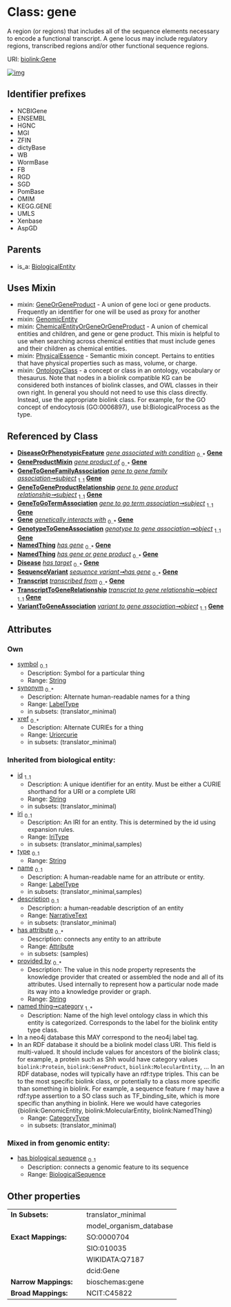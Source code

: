 
# Class: gene


A region (or regions) that includes all of the sequence elements necessary to encode a functional transcript. A gene locus may include regulatory regions, transcribed regions and/or other functional sequence regions.

URI: [biolink:Gene](https://w3id.org/biolink/vocab/Gene)


[![img](https://yuml.me/diagram/nofunky;dir:TB/class/[VariantToGeneAssociation],[TranscriptToGeneRelationship],[Transcript],[SequenceVariant],[PhysicalEssence],[OrganismTaxon],[OntologyClass],[NamedThing],[GenotypeToGeneAssociation],[GenomicEntity],[GeneToGoTermAssociation],[GeneToGeneProductRelationship],[GeneToGeneFamilyAssociation],[GeneProductMixin],[GeneOrGeneProduct],[GeneToGeneFamilyAssociation]-%20subject%201..1>[Gene&#124;symbol:string%20%3F;synonym:label_type%20*;has_biological_sequence:biological_sequence%20%3F;provided_by(i):string%20*;xref(i):uriorcurie%20*;category(i):category_type%20%2B;id(i):string;iri(i):iri_type%20%3F;type(i):string%20%3F;name(i):label_type%20%3F;description(i):narrative_text%20%3F],[GeneToGeneProductRelationship]-%20subject%201..1>[Gene],[GeneToGoTermAssociation]-%20subject%201..1>[Gene],[GenotypeToGeneAssociation]-%20object%201..1>[Gene],[SequenceVariant]-%20has%20gene(i)%200..*>[Gene],[GeneGroupingMixin]-%20has%20gene%20or%20gene%20product%200..*>[Gene],[SequenceVariant]-%20has%20gene%200..*>[Gene],[TranscriptToGeneRelationship]-%20object%201..1>[Gene],[VariantToGeneAssociation]-%20object%201..1>[Gene],[Gene]uses%20-.->[GeneOrGeneProduct],[Gene]uses%20-.->[GenomicEntity],[Gene]uses%20-.->[ChemicalEntityOrGeneOrGeneProduct],[Gene]uses%20-.->[PhysicalEssence],[Gene]uses%20-.->[OntologyClass],[BiologicalEntity]^-[Gene],[GeneGroupingMixin],[DiseaseOrPhenotypicFeature],[Disease],[ChemicalEntityOrGeneOrGeneProduct],[BiologicalEntity],[Attribute])](https://yuml.me/diagram/nofunky;dir:TB/class/[VariantToGeneAssociation],[TranscriptToGeneRelationship],[Transcript],[SequenceVariant],[PhysicalEssence],[OrganismTaxon],[OntologyClass],[NamedThing],[GenotypeToGeneAssociation],[GenomicEntity],[GeneToGoTermAssociation],[GeneToGeneProductRelationship],[GeneToGeneFamilyAssociation],[GeneProductMixin],[GeneOrGeneProduct],[GeneToGeneFamilyAssociation]-%20subject%201..1>[Gene&#124;symbol:string%20%3F;synonym:label_type%20*;has_biological_sequence:biological_sequence%20%3F;provided_by(i):string%20*;xref(i):uriorcurie%20*;category(i):category_type%20%2B;id(i):string;iri(i):iri_type%20%3F;type(i):string%20%3F;name(i):label_type%20%3F;description(i):narrative_text%20%3F],[GeneToGeneProductRelationship]-%20subject%201..1>[Gene],[GeneToGoTermAssociation]-%20subject%201..1>[Gene],[GenotypeToGeneAssociation]-%20object%201..1>[Gene],[SequenceVariant]-%20has%20gene(i)%200..*>[Gene],[GeneGroupingMixin]-%20has%20gene%20or%20gene%20product%200..*>[Gene],[SequenceVariant]-%20has%20gene%200..*>[Gene],[TranscriptToGeneRelationship]-%20object%201..1>[Gene],[VariantToGeneAssociation]-%20object%201..1>[Gene],[Gene]uses%20-.->[GeneOrGeneProduct],[Gene]uses%20-.->[GenomicEntity],[Gene]uses%20-.->[ChemicalEntityOrGeneOrGeneProduct],[Gene]uses%20-.->[PhysicalEssence],[Gene]uses%20-.->[OntologyClass],[BiologicalEntity]^-[Gene],[GeneGroupingMixin],[DiseaseOrPhenotypicFeature],[Disease],[ChemicalEntityOrGeneOrGeneProduct],[BiologicalEntity],[Attribute])

## Identifier prefixes

 * NCBIGene
 * ENSEMBL
 * HGNC
 * MGI
 * ZFIN
 * dictyBase
 * WB
 * WormBase
 * FB
 * RGD
 * SGD
 * PomBase
 * OMIM
 * KEGG.GENE
 * UMLS
 * Xenbase
 * AspGD

## Parents

 *  is_a: [BiologicalEntity](BiologicalEntity.md)

## Uses Mixin

 *  mixin: [GeneOrGeneProduct](GeneOrGeneProduct.md) - A union of gene loci or gene products. Frequently an identifier for one will be used as proxy for another
 *  mixin: [GenomicEntity](GenomicEntity.md)
 *  mixin: [ChemicalEntityOrGeneOrGeneProduct](ChemicalEntityOrGeneOrGeneProduct.md) - A union of chemical entities and children, and gene or gene product. This mixin is helpful to use when searching across chemical entities that must include genes and their children as chemical entities.
 *  mixin: [PhysicalEssence](PhysicalEssence.md) - Semantic mixin concept.  Pertains to entities that have physical properties such as mass, volume, or charge.
 *  mixin: [OntologyClass](OntologyClass.md) - a concept or class in an ontology, vocabulary or thesaurus. Note that nodes in a biolink compatible KG can be considered both instances of biolink classes, and OWL classes in their own right. In general you should not need to use this class directly. Instead, use the appropriate biolink class. For example, for the GO concept of endocytosis (GO:0006897), use bl:BiologicalProcess as the type.

## Referenced by Class

 *  **[DiseaseOrPhenotypicFeature](DiseaseOrPhenotypicFeature.md)** *[gene associated with condition](gene_associated_with_condition.md)*  <sub>0..\*</sub>  **[Gene](Gene.md)**
 *  **[GeneProductMixin](GeneProductMixin.md)** *[gene product of](gene_product_of.md)*  <sub>0..\*</sub>  **[Gene](Gene.md)**
 *  **[GeneToGeneFamilyAssociation](GeneToGeneFamilyAssociation.md)** *[gene to gene family association➞subject](gene_to_gene_family_association_subject.md)*  <sub>1..1</sub>  **[Gene](Gene.md)**
 *  **[GeneToGeneProductRelationship](GeneToGeneProductRelationship.md)** *[gene to gene product relationship➞subject](gene_to_gene_product_relationship_subject.md)*  <sub>1..1</sub>  **[Gene](Gene.md)**
 *  **[GeneToGoTermAssociation](GeneToGoTermAssociation.md)** *[gene to go term association➞subject](gene_to_go_term_association_subject.md)*  <sub>1..1</sub>  **[Gene](Gene.md)**
 *  **[Gene](Gene.md)** *[genetically interacts with](genetically_interacts_with.md)*  <sub>0..\*</sub>  **[Gene](Gene.md)**
 *  **[GenotypeToGeneAssociation](GenotypeToGeneAssociation.md)** *[genotype to gene association➞object](genotype_to_gene_association_object.md)*  <sub>1..1</sub>  **[Gene](Gene.md)**
 *  **[NamedThing](NamedThing.md)** *[has gene](has_gene.md)*  <sub>0..\*</sub>  **[Gene](Gene.md)**
 *  **[NamedThing](NamedThing.md)** *[has gene or gene product](has_gene_or_gene_product.md)*  <sub>0..\*</sub>  **[Gene](Gene.md)**
 *  **[Disease](Disease.md)** *[has target](has_target.md)*  <sub>0..\*</sub>  **[Gene](Gene.md)**
 *  **[SequenceVariant](SequenceVariant.md)** *[sequence variant➞has gene](sequence_variant_has_gene.md)*  <sub>0..\*</sub>  **[Gene](Gene.md)**
 *  **[Transcript](Transcript.md)** *[transcribed from](transcribed_from.md)*  <sub>0..\*</sub>  **[Gene](Gene.md)**
 *  **[TranscriptToGeneRelationship](TranscriptToGeneRelationship.md)** *[transcript to gene relationship➞object](transcript_to_gene_relationship_object.md)*  <sub>1..1</sub>  **[Gene](Gene.md)**
 *  **[VariantToGeneAssociation](VariantToGeneAssociation.md)** *[variant to gene association➞object](variant_to_gene_association_object.md)*  <sub>1..1</sub>  **[Gene](Gene.md)**

## Attributes


### Own

 * [symbol](symbol.md)  <sub>0..1</sub>
     * Description: Symbol for a particular thing
     * Range: [String](types/String.md)
 * [synonym](synonym.md)  <sub>0..\*</sub>
     * Description: Alternate human-readable names for a thing
     * Range: [LabelType](types/LabelType.md)
     * in subsets: (translator_minimal)
 * [xref](xref.md)  <sub>0..\*</sub>
     * Description: Alternate CURIEs for a thing
     * Range: [Uriorcurie](types/Uriorcurie.md)
     * in subsets: (translator_minimal)

### Inherited from biological entity:

 * [id](id.md)  <sub>1..1</sub>
     * Description: A unique identifier for an entity. Must be either a CURIE shorthand for a URI or a complete URI
     * Range: [String](types/String.md)
     * in subsets: (translator_minimal)
 * [iri](iri.md)  <sub>0..1</sub>
     * Description: An IRI for an entity. This is determined by the id using expansion rules.
     * Range: [IriType](types/IriType.md)
     * in subsets: (translator_minimal,samples)
 * [type](type.md)  <sub>0..1</sub>
     * Range: [String](types/String.md)
 * [name](name.md)  <sub>0..1</sub>
     * Description: A human-readable name for an attribute or entity.
     * Range: [LabelType](types/LabelType.md)
     * in subsets: (translator_minimal,samples)
 * [description](description.md)  <sub>0..1</sub>
     * Description: a human-readable description of an entity
     * Range: [NarrativeText](types/NarrativeText.md)
     * in subsets: (translator_minimal)
 * [has attribute](has_attribute.md)  <sub>0..\*</sub>
     * Description: connects any entity to an attribute
     * Range: [Attribute](Attribute.md)
     * in subsets: (samples)
 * [provided by](provided_by.md)  <sub>0..\*</sub>
     * Description: The value in this node property represents the knowledge provider that created or assembled the node and all of its attributes.  Used internally to represent how a particular node made its way into a knowledge provider or graph.
     * Range: [String](types/String.md)
 * [named thing➞category](named_thing_category.md)  <sub>1..\*</sub>
     * Description: Name of the high level ontology class in which this entity is categorized. Corresponds to the label for the biolink entity type class.
 * In a neo4j database this MAY correspond to the neo4j label tag.
 * In an RDF database it should be a biolink model class URI.
This field is multi-valued. It should include values for ancestors of the biolink class; for example, a protein such as Shh would have category values `biolink:Protein`, `biolink:GeneProduct`, `biolink:MolecularEntity`, ...
In an RDF database, nodes will typically have an rdf:type triples. This can be to the most specific biolink class, or potentially to a class more specific than something in biolink. For example, a sequence feature `f` may have a rdf:type assertion to a SO class such as TF_binding_site, which is more specific than anything in biolink. Here we would have categories {biolink:GenomicEntity, biolink:MolecularEntity, biolink:NamedThing}
     * Range: [CategoryType](types/CategoryType.md)
     * in subsets: (translator_minimal)

### Mixed in from genomic entity:

 * [has biological sequence](has_biological_sequence.md)  <sub>0..1</sub>
     * Description: connects a genomic feature to its sequence
     * Range: [BiologicalSequence](types/BiologicalSequence.md)

## Other properties

|  |  |  |
| --- | --- | --- |
| **In Subsets:** | | translator_minimal |
|  | | model_organism_database |
| **Exact Mappings:** | | SO:0000704 |
|  | | SIO:010035 |
|  | | WIKIDATA:Q7187 |
|  | | dcid:Gene |
| **Narrow Mappings:** | | bioschemas:gene |
| **Broad Mappings:** | | NCIT:C45822 |

